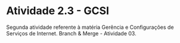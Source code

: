 # Atividade 2.3 - GCSI
Segunda atividade referente à matéria Gerência e Configurações de Serviços de Internet. Branch &amp; Merge - Atividade 03.
